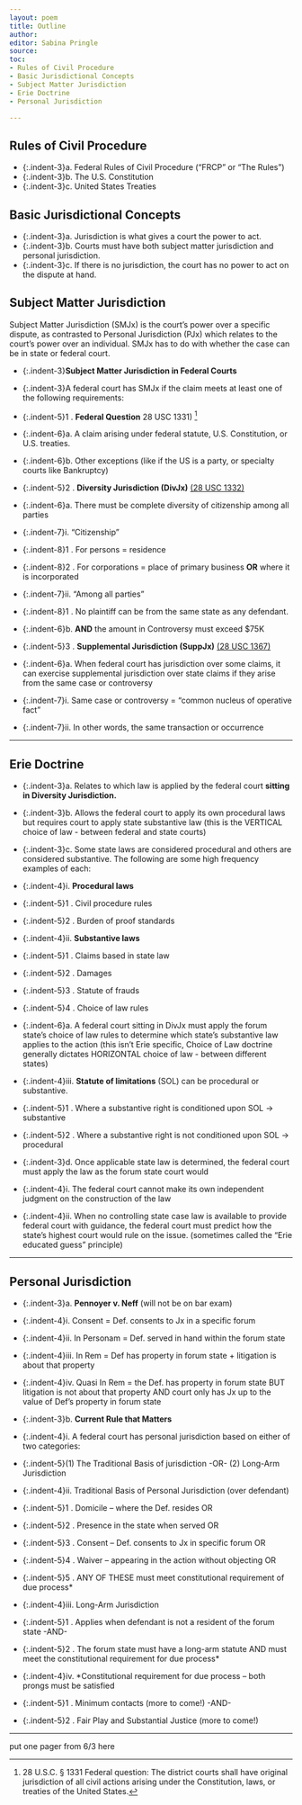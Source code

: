 ```yaml
---
layout: poem
title: Outline
author:
editor: Sabina Pringle
source:
toc:
- Rules of Civil Procedure
- Basic Jurisdictional Concepts
- Subject Matter Jurisdiction
- Erie Doctrine
- Personal Jurisdiction

---
```


## Rules of Civil Procedure

- {:.indent-3}a. Federal Rules of Civil Procedure (“FRCP” or “The Rules”)
- {:.indent-3}b. The U.S. Constitution
- {:.indent-3}c. United States Treaties

## Basic Jurisdictional Concepts

- {:.indent-3}a.	Jurisdiction is what gives a court the power to act.
- {:.indent-3}b.	Courts must have both subject matter jurisdiction and personal jurisdiction.
- {:.indent-3}c.	If there is no jurisdiction, the court has no power to act on the dispute at hand.

## Subject Matter Jurisdiction

Subject Matter Jurisdiction (SMJx) is the court’s power over a specific dispute, as contrasted to Personal Jurisdiction (PJx) which relates to the court’s power over an individual. SMJx has to do with whether the case can be in state or federal court.

- {:.indent-3}**Subject Matter Jurisdiction in Federal Courts**
- {:.indent-3}A federal court has SMJx if the claim meets at least one of the following requirements:

- {:.indent-5}1 . **Federal Question** 28 USC 1331) [^1]
- {:.indent-6}a.	A claim arising under federal statute, U.S. Constitution, or U.S. treaties.
- {:.indent-6}b.	Other exceptions (like if the US is a party, or specialty courts like Bankruptcy)

- {:.indent-5}2 .	**Diversity Jurisdiction (DivJx)** [(28 USC 1332)](https://www.law.cornell.edu/uscode/text/28/1332)
- {:.indent-6}a.	There must be complete diversity of citizenship among all parties
- {:.indent-7}i.	“Citizenship”
- {:.indent-8}1 .	For persons = residence
- {:.indent-8}2 .	For corporations = place of primary business **OR** where it is incorporated
- {:.indent-7}ii.	“Among all parties”
- {:.indent-8}1 .	No plaintiff can be from the same state as any defendant.
- {:.indent-6}b.	**AND** the amount in Controversy must exceed $75K

- {:.indent-5}3 .	**Supplemental Jurisdiction (SuppJx)** [(28 USC 1367)](https://www.law.cornell.edu/uscode/text/28/1367)
- {:.indent-6}a.	When federal court has jurisdiction over some claims, it can exercise supplemental jurisdiction over state claims if they arise from the same case or controversy
- {:.indent-7}i.	Same case or controversy = “common nucleus of operative fact”
- {:.indent-7}ii.	In other words, the same transaction or occurrence

[^1]: 28 U.S.C. § 1331 Federal question: The district courts shall have original jurisdiction of all civil actions arising under the Constitution, laws, or treaties of the United States.
---

## Erie Doctrine

- {:.indent-3}a.	Relates to which law is applied by the federal court **sitting in Diversity Jurisdiction.**

- {:.indent-3}b.	Allows the federal court to apply its own procedural laws but requires court to apply state substantive law (this is the VERTICAL choice of law - between federal and state courts)

- {:.indent-3}c.	Some state laws are considered procedural and others are considered substantive. The following are some high frequency examples of each:

- {:.indent-4}i.	**Procedural laws**
- {:.indent-5}1 .	Civil procedure rules
- {:.indent-5}2 .	Burden of proof standards

- {:.indent-4}ii.	**Substantive laws**
- {:.indent-5}1 . Claims based in state law
- {:.indent-5}2 .	Damages
- {:.indent-5}3 .	Statute of frauds
- {:.indent-5}4 .	Choice of law rules
- {:.indent-6}a.	A federal court sitting in DivJx must apply the forum state’s choice of law rules to determine which state’s substantive law applies to the action (this isn’t Erie specific, Choice of Law doctrine generally dictates HORIZONTAL choice of law - between different states)

- {:.indent-4}iii.	**Statute of limitations** (SOL) can be procedural or substantive.
- {:.indent-5}1 .	Where a substantive right is conditioned upon SOL -> substantive
- {:.indent-5}2 .	Where a substantive right is not conditioned upon SOL -> procedural


- {:.indent-3}d.	Once applicable state law is determined, the federal court must apply the law as the forum state court would        
- {:.indent-4}i.	The federal court cannot make its own independent judgment on the construction of the law
- {:.indent-4}ii.	When no controlling state case law is available to provide federal court with guidance, the federal court must predict how the state’s highest court would rule on the issue. (sometimes called the “Erie educated guess” principle)

---

## Personal Jurisdiction

- {:.indent-3}a.	**Pennoyer v. Neff** (will not be on bar exam)

- {:.indent-4}i.	Consent = Def. consents to Jx in a specific forum
- {:.indent-4}ii.	In Personam = Def. served in hand within the forum state
- {:.indent-4}iii.	In Rem = Def has property in forum state + litigation is about that property
- {:.indent-4}iv.	Quasi In Rem = the Def. has property in forum state BUT litigation is not about that property AND court only has Jx up to the value of Def’s property in forum state

- {:.indent-3}b.	**Current Rule that Matters**

- {:.indent-4}i.	A federal court has personal jurisdiction based on either of two categories:
- {:.indent-5}(1) The Traditional Basis of jurisdiction -OR- (2) Long-Arm Jurisdiction

- {:.indent-4}ii.	Traditional Basis of Personal Jurisdiction (over defendant)
- {:.indent-5}1 .	Domicile – where the Def. resides OR
- {:.indent-5}2 .	Presence in the state when served OR
- {:.indent-5}3 .	Consent – Def. consents to Jx in specific forum OR
- {:.indent-5}4 .	Waiver – appearing in the action without objecting OR
- {:.indent-5}5 .	ANY OF THESE must meet constitutional requirement of due process*

- {:.indent-4}iii.	Long-Arm Jurisdiction
- {:.indent-5}1 .	Applies when defendant is not a resident of the forum state -AND-
- {:.indent-5}2 .	The forum state must have a long-arm statute AND must meet the constitutional requirement for due process*

- {:.indent-4}iv.	*Constitutional requirement for due process – both prongs must be satisfied
- {:.indent-5}1 .	Minimum contacts (more to come!) -AND-
- {:.indent-5}2 .	Fair Play and Substantial Justice (more to come!)

---

put one pager from 6/3 here
